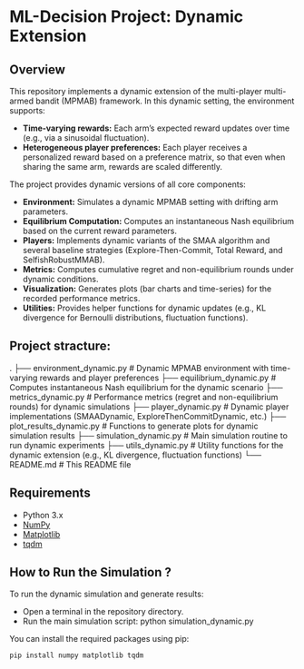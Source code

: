 # ML-Decision Project: Dynamic Extension

## Overview
This repository implements a dynamic extension of the multi-player multi-armed bandit (MPMAB) framework. In this dynamic setting, the environment supports:
- **Time-varying rewards:** Each arm’s expected reward updates over time (e.g., via a sinusoidal fluctuation).
- **Heterogeneous player preferences:** Each player receives a personalized reward based on a preference matrix, so that even when sharing the same arm, rewards are scaled differently.

The project provides dynamic versions of all core components:
- **Environment:** Simulates a dynamic MPMAB setting with drifting arm parameters.
- **Equilibrium Computation:** Computes an instantaneous Nash equilibrium based on the current reward parameters.
- **Players:** Implements dynamic variants of the SMAA algorithm and several baseline strategies (Explore-Then-Commit, Total Reward, and SelfishRobustMMAB).
- **Metrics:** Computes cumulative regret and non-equilibrium rounds under dynamic conditions.
- **Visualization:** Generates plots (bar charts and time-series) for the recorded performance metrics.
- **Utilities:** Provides helper functions for dynamic updates (e.g., KL divergence for Bernoulli distributions, fluctuation functions).

## Project stracture:
.
├── environment_dynamic.py       # Dynamic MPMAB environment with time-varying rewards and player preferences
├── equilibrium_dynamic.py       # Computes instantaneous Nash equilibrium for the dynamic scenario
├── metrics_dynamic.py           # Performance metrics (regret and non-equilibrium rounds) for dynamic simulations
├── player_dynamic.py            # Dynamic player implementations (SMAADynamic, ExploreThenCommitDynamic, etc.)
├── plot_results_dynamic.py      # Functions to generate plots for dynamic simulation results
├── simulation_dynamic.py        # Main simulation routine to run dynamic experiments
├── utils_dynamic.py             # Utility functions for the dynamic extension (e.g., KL divergence, fluctuation functions)
└── README.md                    # This README file

## Requirements
- Python 3.x
- [NumPy](https://numpy.org/)
- [Matplotlib](https://matplotlib.org/)
- [tqdm](https://github.com/tqdm/tqdm)


## How to Run the Simulation ?
To run the dynamic simulation and generate results:
- Open a terminal in the repository directory.
- Run the main simulation script:
python simulation_dynamic.py

You can install the required packages using pip:
```bash
pip install numpy matplotlib tqdm


